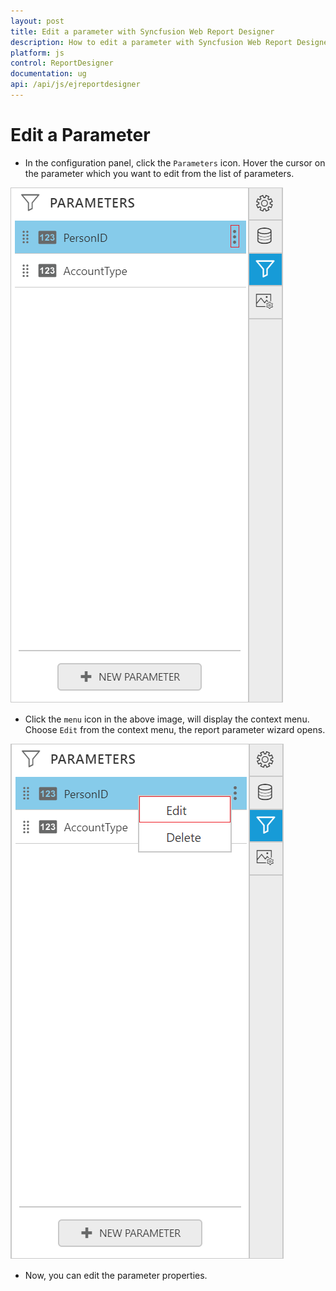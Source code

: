 ```yaml
---
layout: post
title: Edit a parameter with Syncfusion Web Report Designer
description: How to edit a parameter with Syncfusion Web Report Designer
platform: js
control: ReportDesigner
documentation: ug
api: /api/js/ejreportdesigner
---
```


# Edit a Parameter

* In the configuration panel, click the `Parameters` icon. Hover the cursor on the parameter which you want to edit from the list of parameters.

![](Edit-Parameter-Images/Parameter-Edit-Icon.png)

* Click the `menu` icon in the above image, will display the context menu. Choose `Edit` from the context menu, the report parameter wizard opens.
  
![](Edit-Parameter-Images/Parameter-Context-Menu.png)

* Now, you can edit the parameter properties.
